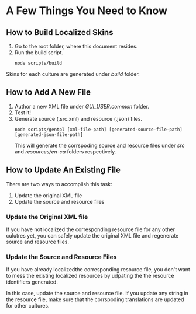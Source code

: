 # A Few Things You Need to Know

## How to Build Localized Skins

1. Go to the root folder, where this document resides.
2. Run the build script.
    ```
    node scripts/build
    ```
Skins for each culture are generated under *build* folder.

## How to Add A New File

1. Author a new XML file under *GUI_USER.common* folder.
2. Test it!
3. Generate source (.src.xml) and resource (.json) files.
    ```
    node scripts/gentpl [xml-file-path] [generated-source-file-path] [generated-json-file-path]
    ```
    This will generate the corrspoding source and resource files under *src* and *resources/en-ca* folders respectively.

## How to Update An Existing File

There are two ways to accomplish this task:

1. Update the original XML file
2. Update the source and resource files

### Update the Original XML file
If you have not localized the corresponding resource file for any other culutres yet, you can safely update the original XML file and regenerate source and resource files.

### Update the Source and Resource Files
If you have already localizedthe corresponding resource file, you don't want to mess the existing localized resources by udpating the the resource identifiers generated.

In this case, update the source and resource file. If you update any string in the resource file, make sure that the corrspoding translations are updated for other cultures.
